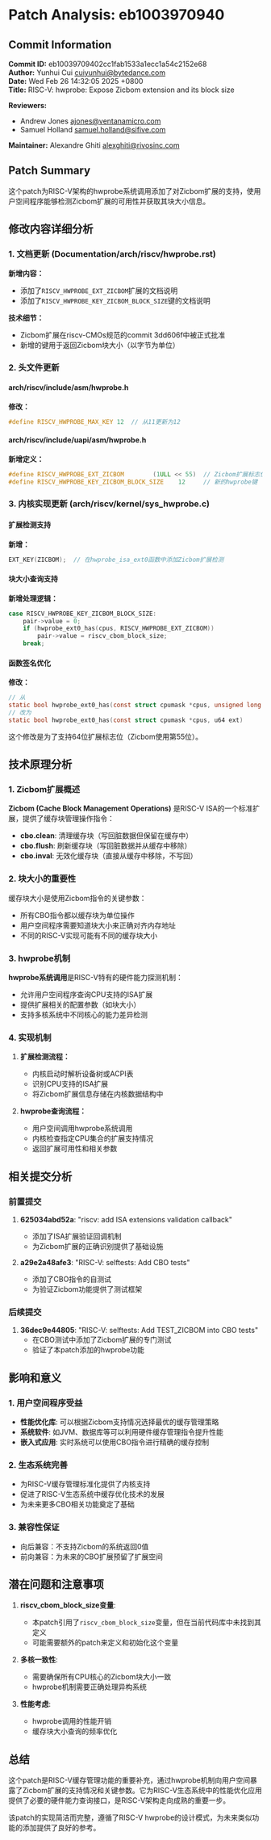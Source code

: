 # Patch Analysis: eb1003970940

## Commit Information

**Commit ID:** eb10039709402cc1fab1533a1ecc1a54c2152e68  
**Author:** Yunhui Cui <cuiyunhui@bytedance.com>  
**Date:** Wed Feb 26 14:32:05 2025 +0800  
**Title:** RISC-V: hwprobe: Expose Zicbom extension and its block size  

**Reviewers:**
- Andrew Jones <ajones@ventanamicro.com>
- Samuel Holland <samuel.holland@sifive.com>

**Maintainer:** Alexandre Ghiti <alexghiti@rivosinc.com>

## Patch Summary

这个patch为RISC-V架构的hwprobe系统调用添加了对Zicbom扩展的支持，使用户空间程序能够检测Zicbom扩展的可用性并获取其块大小信息。

## 修改内容详细分析

### 1. 文档更新 (Documentation/arch/riscv/hwprobe.rst)

**新增内容：**
- 添加了`RISCV_HWPROBE_EXT_ZICBOM`扩展的文档说明
- 添加了`RISCV_HWPROBE_KEY_ZICBOM_BLOCK_SIZE`键的文档说明

**技术细节：**
- Zicbom扩展在riscv-CMOs规范的commit 3dd606f中被正式批准
- 新增的键用于返回Zicbom块大小（以字节为单位）

### 2. 头文件更新

#### arch/riscv/include/asm/hwprobe.h
**修改：**
```c
#define RISCV_HWPROBE_MAX_KEY 12  // 从11更新为12
```

#### arch/riscv/include/uapi/asm/hwprobe.h
**新增定义：**
```c
#define RISCV_HWPROBE_EXT_ZICBOM        (1ULL << 55)  // Zicbom扩展标志位
#define RISCV_HWPROBE_KEY_ZICBOM_BLOCK_SIZE    12     // 新的hwprobe键
```

### 3. 内核实现更新 (arch/riscv/kernel/sys_hwprobe.c)

#### 扩展检测支持
**新增：**
```c
EXT_KEY(ZICBOM);  // 在hwprobe_isa_ext0函数中添加Zicbom扩展检测
```

#### 块大小查询支持
**新增处理逻辑：**
```c
case RISCV_HWPROBE_KEY_ZICBOM_BLOCK_SIZE:
    pair->value = 0;
    if (hwprobe_ext0_has(cpus, RISCV_HWPROBE_EXT_ZICBOM))
        pair->value = riscv_cbom_block_size;
    break;
```

#### 函数签名优化
**修改：**
```c
// 从
static bool hwprobe_ext0_has(const struct cpumask *cpus, unsigned long ext)
// 改为
static bool hwprobe_ext0_has(const struct cpumask *cpus, u64 ext)
```
这个修改是为了支持64位扩展标志位（Zicbom使用第55位）。

## 技术原理分析

### 1. Zicbom扩展概述

**Zicbom (Cache Block Management Operations)** 是RISC-V ISA的一个标准扩展，提供了缓存块管理操作指令：

- **cbo.clean**: 清理缓存块（写回脏数据但保留在缓存中）
- **cbo.flush**: 刷新缓存块（写回脏数据并从缓存中移除）
- **cbo.inval**: 无效化缓存块（直接从缓存中移除，不写回）

### 2. 块大小的重要性

缓存块大小是使用Zicbom指令的关键参数：
- 所有CBO指令都以缓存块为单位操作
- 用户空间程序需要知道块大小来正确对齐内存地址
- 不同的RISC-V实现可能有不同的缓存块大小

### 3. hwprobe机制

**hwprobe系统调用**是RISC-V特有的硬件能力探测机制：
- 允许用户空间程序查询CPU支持的ISA扩展
- 提供扩展相关的配置参数（如块大小）
- 支持多核系统中不同核心的能力差异检测

### 4. 实现机制

1. **扩展检测流程：**
   - 内核启动时解析设备树或ACPI表
   - 识别CPU支持的ISA扩展
   - 将Zicbom扩展信息存储在内核数据结构中

2. **hwprobe查询流程：**
   - 用户空间调用hwprobe系统调用
   - 内核检查指定CPU集合的扩展支持情况
   - 返回扩展可用性和相关参数

## 相关提交分析

### 前置提交
1. **625034abd52a**: "riscv: add ISA extensions validation callback"
   - 添加了ISA扩展验证回调机制
   - 为Zicbom扩展的正确识别提供了基础设施

2. **a29e2a48afe3**: "RISC-V: selftests: Add CBO tests"
   - 添加了CBO指令的自测试
   - 为验证Zicbom功能提供了测试框架

### 后续提交
1. **36dec9e44805**: "RISC-V: selftests: Add TEST_ZICBOM into CBO tests"
   - 在CBO测试中添加了Zicbom扩展的专门测试
   - 验证了本patch添加的hwprobe功能

## 影响和意义

### 1. 用户空间程序受益
- **性能优化库**: 可以根据Zicbom支持情况选择最优的缓存管理策略
- **系统软件**: 如JVM、数据库等可以利用硬件缓存管理指令提升性能
- **嵌入式应用**: 实时系统可以使用CBO指令进行精确的缓存控制

### 2. 生态系统完善
- 为RISC-V缓存管理标准化提供了内核支持
- 促进了RISC-V生态系统中缓存优化技术的发展
- 为未来更多CBO相关功能奠定了基础

### 3. 兼容性保证
- 向后兼容：不支持Zicbom的系统返回0值
- 前向兼容：为未来的CBO扩展预留了扩展空间

## 潜在问题和注意事项

1. **riscv_cbom_block_size变量**: 
   - 本patch引用了`riscv_cbom_block_size`变量，但在当前代码库中未找到其定义
   - 可能需要额外的patch来定义和初始化这个变量

2. **多核一致性**:
   - 需要确保所有CPU核心的Zicbom块大小一致
   - hwprobe机制需要正确处理异构系统

3. **性能考虑**:
   - hwprobe调用的性能开销
   - 缓存块大小查询的频率优化

## 总结

这个patch是RISC-V缓存管理功能的重要补充，通过hwprobe机制向用户空间暴露了Zicbom扩展的支持情况和关键参数。它为RISC-V生态系统中的性能优化应用提供了必要的硬件能力查询接口，是RISC-V架构走向成熟的重要一步。

该patch的实现简洁而完整，遵循了RISC-V hwprobe的设计模式，为未来类似功能的添加提供了良好的参考。